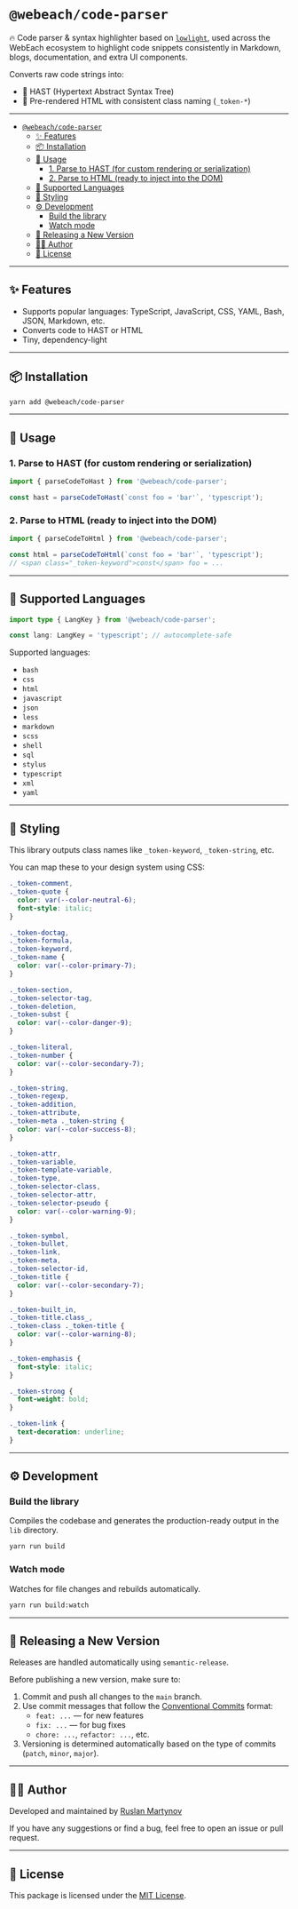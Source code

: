 # `@webeach/code-parser`

🔥 Code parser & syntax highlighter based on [`lowlight`](https://github.com/wooorm/lowlight), used across the WebEach ecosystem to highlight code snippets consistently in Markdown, blogs, documentation, and extra UI components.

Converts raw code strings into:
- 📆 HAST (Hypertext Abstract Syntax Tree)
- 🧹 Pre-rendered HTML with consistent class naming (`_token-*`)

---

<!-- TOC -->
* [`@webeach/code-parser`](#webeachcode-parser)
  * [✨ Features](#-features)
  * [📦 Installation](#-installation)
  * [🧠 Usage](#-usage)
    * [1. Parse to HAST (for custom rendering or serialization)](#1-parse-to-hast-for-custom-rendering-or-serialization)
    * [2. Parse to HTML (ready to inject into the DOM)](#2-parse-to-html-ready-to-inject-into-the-dom)
  * [🤩 Supported Languages](#-supported-languages)
  * [🎨 Styling](#-styling)
  * [⚙️ Development](#-development)
    * [Build the library](#build-the-library)
    * [Watch mode](#watch-mode)
  * [🔖 Releasing a New Version](#-releasing-a-new-version)
  * [👨‍💻 Author](#-author)
  * [📄 License](#-license)
<!-- TOC -->

---

## ✨ Features

- Supports popular languages: TypeScript, JavaScript, CSS, YAML, Bash, JSON, Markdown, etc.
- Converts code to HAST or HTML
- Tiny, dependency-light

---

## 📦 Installation

```bash
yarn add @webeach/code-parser
```

---

## 🧠 Usage

### 1. Parse to HAST (for custom rendering or serialization)

```ts
import { parseCodeToHast } from '@webeach/code-parser';

const hast = parseCodeToHast(`const foo = 'bar'`, 'typescript');
```

### 2. Parse to HTML (ready to inject into the DOM)

```ts
import { parseCodeToHtml } from '@webeach/code-parser';

const html = parseCodeToHtml(`const foo = 'bar'`, 'typescript');
// <span class="_token-keyword">const</span> foo = ...
```

---

## 🤩 Supported Languages

```ts
import type { LangKey } from '@webeach/code-parser';

const lang: LangKey = 'typescript'; // autocomplete-safe
```

Supported languages:

- `bash`
- `css`
- `html`
- `javascript`
- `json`
- `less`
- `markdown`
- `scss`
- `shell`
- `sql`
- `stylus`
- `typescript`
- `xml`
- `yaml`

---

## 🎨 Styling

This library outputs class names like `_token-keyword`, `_token-string`, etc.

You can map these to your design system using CSS:

```css
._token-comment,
._token-quote {
  color: var(--color-neutral-6);
  font-style: italic;
}

._token-doctag,
._token-formula,
._token-keyword,
._token-name {
  color: var(--color-primary-7);
}

._token-section,
._token-selector-tag,
._token-deletion,
._token-subst {
  color: var(--color-danger-9);
}

._token-literal,
._token-number {
  color: var(--color-secondary-7);
}

._token-string,
._token-regexp,
._token-addition,
._token-attribute,
._token-meta ._token-string {
  color: var(--color-success-8);
}

._token-attr,
._token-variable,
._token-template-variable,
._token-type,
._token-selector-class,
._token-selector-attr,
._token-selector-pseudo {
  color: var(--color-warning-9);
}

._token-symbol,
._token-bullet,
._token-link,
._token-meta,
._token-selector-id,
._token-title {
  color: var(--color-secondary-7);
}

._token-built_in,
._token-title.class_,
._token-class ._token-title {
  color: var(--color-warning-8);
}

._token-emphasis {
  font-style: italic;
}

._token-strong {
  font-weight: bold;
}

._token-link {
  text-decoration: underline;
}
```

---

## ⚙️ Development

### Build the library

Compiles the codebase and generates the production-ready output in the `lib` directory.

```sh
yarn run build
```

### Watch mode

Watches for file changes and rebuilds automatically.

```sh
yarn run build:watch
```

---

## 🔖 Releasing a New Version

Releases are handled automatically using `semantic-release`.

Before publishing a new version, make sure to:

1. Commit and push all changes to the `main` branch.
2. Use commit messages that follow the [Conventional Commits](https://www.conventionalcommits.org/en/v1.0.0/) format:
   - `feat: ...` — for new features
   - `fix: ...` — for bug fixes
   - `chore: ...`, `refactor: ...`, etc.
3. Versioning is determined automatically based on the type of commits (`patch`, `minor`, `major`).

---

## 👨‍💻 Author

Developed and maintained by [Ruslan Martynov](https://github.com/ruslan-mart)

If you have any suggestions or find a bug, feel free to open an issue or pull request.

---

## 📄 License

This package is licensed under the [MIT License](./LICENSE).
